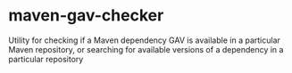 # maven-gav-checker
Utility for checking if a Maven dependency GAV is available in a particular Maven repository, or searching for available versions of a dependency in a particular repository
